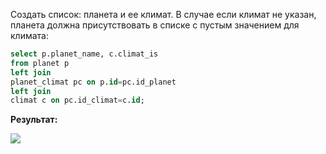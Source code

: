 Создать список: планета и ее климат. В случае если климат не указан, планета должна присутствовать в списке с пустым значением для климата:

```SQL
select p.planet_name, c.climat_is
from planet p
left join
planet_climat pc on p.id=pc.id_planet
left join
climat c on pc.id_climat=c.id;
```

**Результат:**

![](https://lh7-rt.googleusercontent.com/docsz/AD_4nXeGEWA4iq2Etf950aFwNbJMamYBCi9Uuve5gD8LXSl8QU5K-aqGzqtEJAYjSqKYOyFoQ1s1oi2I3N2Ng7QO-MwZJqbNb3s3yXUHeBO2AxbkMHMZgZjD7fBNUZNDJ4vvNP-IYWeaSj3AU_z52Ew7efLXCbvU?key=Nc1AqDoWqBj3garmMaQpUA)

